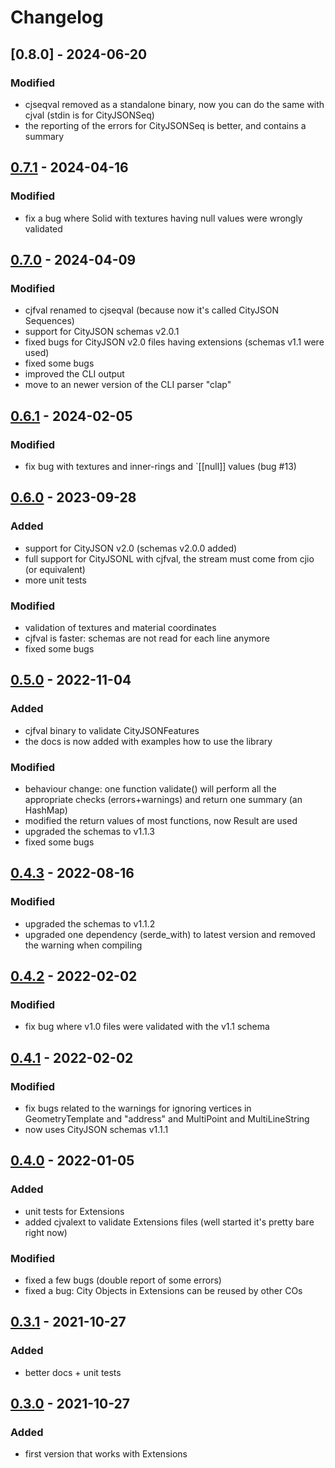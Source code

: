 # Changelog


## [0.8.0] - 2024-06-20
### Modified
- cjseqval removed as a standalone binary, now you can do the same with cjval (stdin is for CityJSONSeq)
- the reporting of the errors for CityJSONSeq is better, and contains a summary

## [0.7.1] - 2024-04-16
### Modified
- fix a bug where Solid with textures having null values were wrongly validated


## [0.7.0] - 2024-04-09
### Modified
- cjfval renamed to cjseqval (because now it's called CityJSON Sequences)
- support for CityJSON schemas v2.0.1
- fixed bugs for CityJSON v2.0 files having extensions (schemas v1.1 were used)
- fixed some bugs 
- improved the CLI output
- move to an newer version of the CLI parser "clap"

## [0.6.1] - 2024-02-05
### Modified
- fix bug with textures and inner-rings and `[[null]] values (bug #13)

## [0.6.0] - 2023-09-28
### Added
- support for CityJSON v2.0 (schemas v2.0.0 added)
- full support for CityJSONL with cjfval, the stream must come from cjio (or equivalent)
- more unit tests
### Modified
- validation of textures and material coordinates
- cjfval is faster: schemas are not read for each line anymore
- fixed some bugs

## [0.5.0] - 2022-11-04
### Added
- cjfval binary to validate CityJSONFeatures
- the docs is now added with examples how to use the library
### Modified
- behaviour change: one function validate() will perform all the appropriate checks (errors+warnings) and return one summary (an HashMap)
- modified the return values of most functions, now Result are used
- upgraded the schemas to v1.1.3
- fixed some bugs

## [0.4.3] - 2022-08-16
### Modified
- upgraded the schemas to v1.1.2
- upgraded one dependency (serde_with) to latest version and removed the warning when compiling

## [0.4.2] - 2022-02-02
### Modified
- fix bug where v1.0 files were validated with the v1.1 schema

## [0.4.1] - 2022-02-02
### Modified
- fix bugs related to the warnings for ignoring vertices in GeometryTemplate and "address" and MultiPoint and MultiLineString 
- now uses CityJSON schemas v1.1.1

## [0.4.0] - 2022-01-05
### Added
- unit tests for Extensions
- added cjvalext to validate Extensions files (well started it's pretty bare right now)
### Modified
- fixed a few bugs (double report of some errors)
- fixed a bug: City Objects in Extensions can be reused by other COs

## [0.3.1] - 2021-10-27
### Added
- better docs + unit tests

## [0.3.0] - 2021-10-27
### Added
- first version that works with Extensions

[0.7.1]: https://github.com/hugoledoux/cjval/compare/0.7.0...0.7.1
[0.7.0]: https://github.com/hugoledoux/cjval/compare/0.6.1...0.7.0
[0.6.1]: https://github.com/hugoledoux/cjval/compare/0.6.0...0.6.1
[0.6.0]: https://github.com/hugoledoux/cjval/compare/0.5.0...0.6.0
[0.5.0]: https://github.com/hugoledoux/cjval/compare/0.4.3...0.5.0
[0.4.3]: https://github.com/hugoledoux/cjval/compare/0.4.2...0.4.3
[0.4.2]: https://github.com/hugoledoux/cjval/compare/0.4.1...0.4.2
[0.4.1]: https://github.com/hugoledoux/cjval/compare/0.4.0...0.4.1
[0.4.0]: https://github.com/hugoledoux/cjval/compare/0.3.1...0.4.0
[0.3.1]: https://github.com/hugoledoux/cjval/compare/0.3.0...0.3.1
[0.3.0]: https://github.com/hugoledoux/cjval/compare/0.2.0...0.3.0

